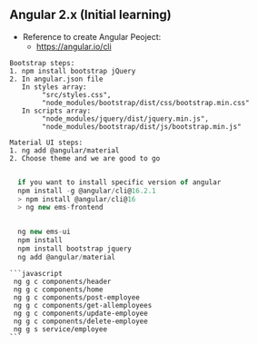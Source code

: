 ## Angular 2.x  (Initial learning) 

* Reference to create Angular Peoject:
  * https://angular.io/cli
```text 
Bootstrap steps:
1. npm install bootstrap jQuery
2. In angular.json file
   In styles array: 
        "src/styles.css",
        "node_modules/bootstrap/dist/css/bootstrap.min.css"
   In scripts array:
        "node_modules/jquery/dist/jquery.min.js",
        "node_modules/bootstrap/dist/js/bootstrap.min.js"

Material UI steps:
1. ng add @angular/material
2. Choose theme and we are good to go
```
    
```javascript

  if you want to install specific version of angular 
  npm install -g @angular/cli@16.2.1
  > npm install @angular/cli@16
  > ng new ems-frontend


  ng new ems-ui
  npm install
  npm install bootstrap jquery
  ng add @angular/material

```



    ```javascript
     ng g c components/header
     ng g c components/home
     ng g c components/post-employee
     ng g c components/get-allemployees
     ng g c components/update-employee
     ng g c components/delete-employee
     ng g s service/employee
    ```

    
